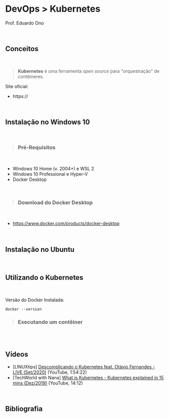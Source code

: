 # DevOps > Kubernetes

Prof. Eduardo Ono

<br>

## Conceitos
<br>

> **Kubernetes** é uma ferramenta _open source_ para "orquestração" de contêineres.

Site oficial:

* https://

<br>

## Instalação no Windows 10
<br>

> ### Pré-Requisitos
<br>

* Windows 10 Home (v. 2004+) e WSL 2
* Windows 10 Professional e Hyper-V
* Docker Desktop

<br>

> ### Download do Docker Desktop
<br>

* https://www.docker.com/products/docker-desktop

<br>

## Instalação no Ubuntu
<br>

## Utilizando o Kubernetes
<br>

Versão do Docker Instalada:

    docker --version

> ### Executando um contêiner
<br>

<br>

## Vídeos

* [LINUXtips] [Descomplicando o Kubernetes feat. Otávio Fernandes - LIVE (Set/2020)](https://youtu.be/eJQEISCKdos) (YouTube, 1:54:22)
* [TechWorld with Nana] [What is Kubernetes - Kubernetes explained in 15 mins (Dez/2019)](https://www.youtube.com/watch?v=VnvRFRk_51k) (YouTube, 14:12)

<br>

## Bibliografia
<br>

